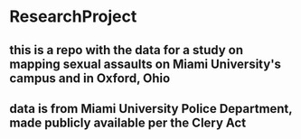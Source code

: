 # ResearchProject
## this is a repo with the data for a study on mapping sexual assaults on Miami University's campus and in Oxford, Ohio
## data is from Miami University Police Department, made publicly available per the Clery Act

